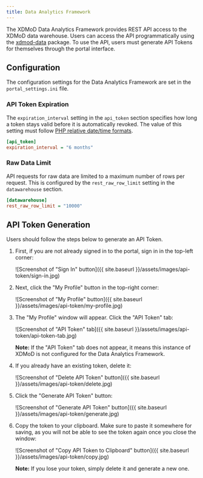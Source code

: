 ```yaml
---
title: Data Analytics Framework
---
```


The XDMoD Data Analytics Framework provides REST API access to the XDMoD data warehouse. Users can access the API programmatically using the [xdmod-data](https://github.com/ubccr/xdmod-data) package. To use the API, users must generate API Tokens for themselves through the portal interface.

## Configuration

The configuration settings for the Data Analytics Framework are set in the `portal_settings.ini` file.

### API Token Expiration

The `expiration_interval` setting in the `api_token` section specifies how long a token stays valid before it is automatically revoked. The value of this setting must follow [PHP relative date/time formats](https://www.php.net/manual/en/datetime.formats.relative.php).

```ini
[api_token]
expiration_interval = "6 months"
```

### Raw Data Limit

API requests for raw data are limited to a maximum number of rows per request. This is configured by the `rest_raw_row_limit` setting in the `datawarehouse` section.

```ini
[datawarehouse]
rest_raw_row_limit = "10000"
```

## API Token Generation

Users should follow the steps below to generate an API Token.

1. First, if you are not already signed in to the portal, sign in in the top-left corner:

    ![Screenshot of "Sign In" button]({{ site.baseurl }}/assets/images/api-token/sign-in.jpg)

1. Next, click the "My Profile" button in the top-right corner:

    ![Screenshot of "My Profile" button]({{ site.baseurl }}/assets/images/api-token/my-profile.jpg)

1. The "My Profile" window will appear. Click the "API Token" tab:

    ![Screenshot of "API Token" tab]({{ site.baseurl }}/assets/images/api-token/api-token-tab.jpg)

    **Note:** If the "API Token" tab does not appear, it means this instance of XDMoD is not configured for the Data Analytics Framework.

1. If you already have an existing token, delete it:

    ![Screenshot of "Delete API Token" button]({{ site.baseurl }}/assets/images/api-token/delete.jpg)

1. Click the "Generate API Token" button:

    ![Screenshot of "Generate API Token" button]({{ site.baseurl }}/assets/images/api-token/generate.jpg)

1. Copy the token to your clipboard. Make sure to paste it somewhere for saving, as you will not be able to see the token again once you close the window:

    ![Screenshot of "Copy API Token to Clipboard" button]({{ site.baseurl }}/assets/images/api-token/copy.jpg)

    **Note:** If you lose your token, simply delete it and generate a new one.
